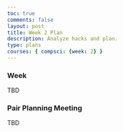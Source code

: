 ```yaml
---
toc: true
comments: false
layout: post
title: Week 2 Plan
description: Analyze hacks and plan.
type: plans
courses: { compsci: {week: 2} }
---
```


### Week 
TBD


### Pair Planning Meeting
TBD